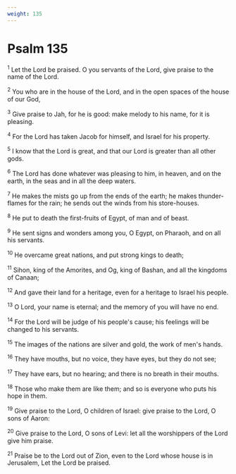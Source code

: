 ```yaml
---
weight: 135
---
```


# Psalm 135

<sup>1</sup> Let the Lord be praised. O you servants of the Lord, give praise to the name of the Lord. 

<sup>2</sup> You who are in the house of the Lord, and in the open spaces of the house of our God, 

<sup>3</sup> Give praise to Jah, for he is good: make melody to his name, for it is pleasing. 

<sup>4</sup> For the Lord has taken Jacob for himself, and Israel for his property. 

<sup>5</sup> I know that the Lord is great, and that our Lord is greater than all other gods. 

<sup>6</sup> The Lord has done whatever was pleasing to him, in heaven, and on the earth, in the seas and in all the deep waters. 

<sup>7</sup> He makes the mists go up from the ends of the earth; he makes thunder-flames for the rain; he sends out the winds from his store-houses. 

<sup>8</sup> He put to death the first-fruits of Egypt, of man and of beast. 

<sup>9</sup> He sent signs and wonders among you, O Egypt, on Pharaoh, and on all his servants. 

<sup>10</sup> He overcame great nations, and put strong kings to death; 

<sup>11</sup> Sihon, king of the Amorites, and Og, king of Bashan, and all the kingdoms of Canaan; 

<sup>12</sup> And gave their land for a heritage, even for a heritage to Israel his people. 

<sup>13</sup> O Lord, your name is eternal; and the memory of you will have no end. 

<sup>14</sup> For the Lord will be judge of his people's cause; his feelings will be changed to his servants. 

<sup>15</sup> The images of the nations are silver and gold, the work of men's hands. 

<sup>16</sup> They have mouths, but no voice, they have eyes, but they do not see; 

<sup>17</sup> They have ears, but no hearing; and there is no breath in their mouths. 

<sup>18</sup> Those who make them are like them; and so is everyone who puts his hope in them. 

<sup>19</sup> Give praise to the Lord, O children of Israel: give praise to the Lord, O sons of Aaron: 

<sup>20</sup> Give praise to the Lord, O sons of Levi: let all the worshippers of the Lord give him praise. 

<sup>21</sup> Praise be to the Lord out of Zion, even to the Lord whose house is in Jerusalem, Let the Lord be praised. 


